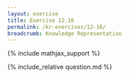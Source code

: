 ```yaml
---
layout: exercise
title: Exercise 12.16
permalink: /kr-exercises/12-16/
breadcrumb: Knowledge Representation
---
```


{% include mathjax_support %}

<div><i class="arrow-up loader" data-chapter="kr-exercises" data-exercise="ex_16" data-rating="0"></i></div>
{% include_relative question.md %}
